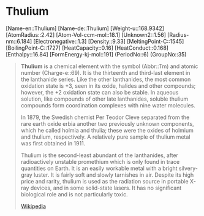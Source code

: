 ﻿---
type: Element
GroupName: Lanthanide-Group
SpocWebEntityId: 21965
---

# Thulium

[Name-en::Thulium]
[Name-de::Thulium]
[Weight-u::168.9342]
[AtomRadius::2.42]
[Atom-Vol-ccm-mol::18.1]
[Unknown2::1.56]
[Radius-nm::6.184]
[Electronegative::1.3]
[Density::9.33]
[MeltingPoint-C::1545]
[BoilingPoint-C::1727]
[HeatCapacity::0.16]
[HeatConduct::0.168]
[Enthalpy::16.84]
[FormEnergy-kj-mol::191]
(PeriodNo::6)
(GroupNo::35)


> **Thulium** is a chemical element with the symbol (Abbr::Tm) and atomic number (Charge-e::69). It is the thirteenth and third-last element in the lanthanide series. Like the other lanthanides, the most common oxidation state is +3, seen in its oxide, halides and other compounds; however, the +2 oxidation state can also be stable. In aqueous solution, like compounds of other late lanthanides, soluble thulium compounds form coordination complexes with nine water molecules.
>
> In 1879, the Swedish chemist Per Teodor Cleve separated from the rare earth oxide erbia another two previously unknown components, which he called holmia and thulia; these were the oxides of holmium and thulium, respectively. A relatively pure sample of thulium metal was first obtained in 1911.
>
> Thulium is the second-least abundant of the lanthanides, after radioactively unstable promethium which is only found in trace quantities on Earth. It is an easily workable metal with a bright silvery-gray luster. It is fairly soft and slowly tarnishes in air. Despite its high price and rarity, thulium is used as the radiation source in portable X-ray devices, and in some solid-state lasers. It has no significant biological role and is not particularly toxic.
>
> [Wikipedia](https://en.wikipedia.org/wiki/Thulium)